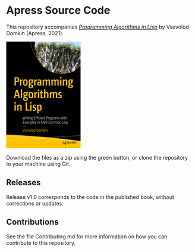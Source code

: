 # Apress Source Code

This repository accompanies [*Programming Algorithms in Lisp*](https://www.apress.com/9781484264270) by Vsevolod Domkin (Apress, 2021).

[comment]: #cover
![Cover image](9781484264270.jpg)

Download the files as a zip using the green button, or clone the repository to your machine using Git.

## Releases

Release v1.0 corresponds to the code in the published book, without corrections or updates.

## Contributions

See the file Contributing.md for more information on how you can contribute to this repository.